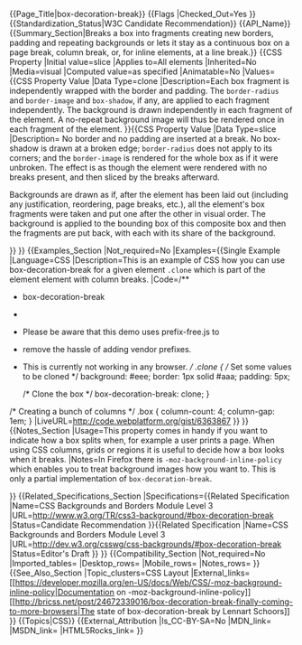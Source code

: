 {{Page_Title|box-decoration-break}}
{{Flags
|Checked_Out=Yes
}}
{{Standardization_Status|W3C Candidate Recommendation}}
{{API_Name}}
{{Summary_Section|Breaks a box into fragments creating new borders, padding and repeating backgrounds or lets it stay as a continuous box on a page break, column break, or, for inline elements, at a line break.}}
{{CSS Property
|Initial value=slice
|Applies to=All elements
|Inherited=No
|Media=visual
|Computed value=as specified
|Animatable=No
|Values={{CSS Property Value
|Data Type=clone
|Description=Each box fragment is independently wrapped with the border and padding. The <code>border-radius</code> and <code>border-image</code> and <code>box-shadow</code>, if any, are applied to each fragment independently. The background is drawn independently in each fragment of the element. A no-repeat background image will thus be rendered once in each fragment of the element.
}}{{CSS Property Value
|Data Type=slice
|Description=
No border and no padding are inserted at a break. No box-shadow is drawn at a broken edge; <code>border-radius</code> does not apply to its corners; and the <code>border-image</code> is rendered for the whole box as if it were unbroken. The effect is as though the element were rendered with no breaks present, and then sliced by the breaks afterward.

Backgrounds are drawn as if, after the element has been laid out (including any justification, reordering, page breaks, etc.), all the element's box fragments were taken and put one after the other in visual order. The background is applied to the bounding box of this composite box and then the fragments are put back, with each with its share of the background.

}}
}}
{{Examples_Section
|Not_required=No
|Examples={{Single Example
|Language=CSS
|Description=This is an example of CSS how you can use box-decoration-break for a given element <code>.clone</code> which is part of the element element with column breaks.
|Code=/**
 * box-decoration-break
 *
 * Please be aware that this demo uses prefix-free.js to
 * remove the hassle of adding vendor prefixes.
 * This is currently not working in any browser.
 */
.clone {
	/* Set some values to be cloned */
	background: #eee;
	border: 1px solid #aaa;
	padding: 5px;

	/* Clone the box */
	box-decoration-break: clone;
}

/* Creating a bunch of columns */
.box {
	column-count: 4;
	column-gap: 1em;
}
|LiveURL=http://code.webplatform.org/gist/6363867
}}
}}
{{Notes_Section
|Usage=This property comes in handy if you want to indicate how a box splits when, for example a user prints a page.
When using CSS columns, grids or regions it is useful to decide how a box looks when it breaks.
|Notes=In Firefox there is <code>-moz-background-inline-policy</code> which enables you to treat background images how you want to. This is only a partial implementation of <code>box-decoration-break</code>.

}}
{{Related_Specifications_Section
|Specifications={{Related Specification
|Name=CSS Backgrounds and Borders Module Level 3
|URL=http://www.w3.org/TR/css3-background/#box-decoration-break
|Status=Candidate Recommendation
}}{{Related Specification
|Name=CSS Backgrounds and Borders Module Level 3
|URL=http://dev.w3.org/csswg/css-backgrounds/#box-decoration-break
|Status=Editor's Draft
}}
}}
{{Compatibility_Section
|Not_required=No
|Imported_tables=
|Desktop_rows=
|Mobile_rows=
|Notes_rows=
}}
{{See_Also_Section
|Topic_clusters=CSS Layout
|External_links=[[https://developer.mozilla.org/en-US/docs/Web/CSS/-moz-background-inline-policy|Documentation on -moz-background-inline-policy]]
[[http://bricss.net/post/24672339016/box-decoration-break-finally-coming-to-more-browsers|The state of box-decoration-break by Lennart Schoors]]
}}
{{Topics|CSS}}
{{External_Attribution
|Is_CC-BY-SA=No
|MDN_link=
|MSDN_link=
|HTML5Rocks_link=
}}